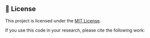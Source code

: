 ## 📄 License

This project is licensed under the [MIT License](LICENSE).

If you use this code in your research, please cite the following work: 
